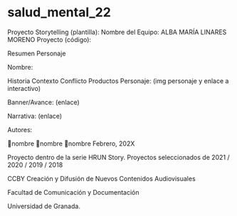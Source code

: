 # salud_mental_22
Proyecto Storytelling (plantilla): Nombre del Equipo: ALBA MARÍA LINARES MORENO
Proyecto (código):

Resumen Personaje

Nombre:

Historia Contexto Conflicto Productos Personaje: (img personaje y enlace a interactivo)

Banner/Avance: (enlace)

Narrativa: (enlace)

Autores:

👨nombre 👩nombre 👩nombre Febrero, 202X

Proyecto dentro de la serie HRUN Story. Proyectos seleccionados de 2021 / 2020 / 2019 / 2018

CCBY Creación y Difusión de Nuevos Contenidos Audiovisuales

Facultad de Comunicación y Documentación

Universidad de Granada.
